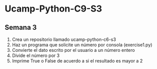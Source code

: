 # Ucamp-Python-C9-S3
## Semana 3

1. Crea un repositorio llamado ucamp-python-c6-s3
2. Haz un programa que solicite un número por consola (exercise1.py)
3. Convierte el dato escrito por el usuario a un número entero
4. Divide el número por 3
5. Imprime True o False de acuerdo a si el resultado es mayor a 2